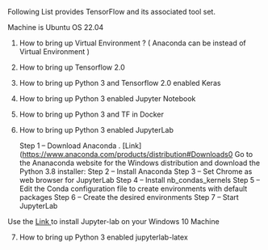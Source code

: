 

Following List provides TensorFlow and its associated tool set. 

Machine is Ubuntu OS 22.04

1. How to bring up Virtual Environment ? ( Anaconda can be instead of Virtual Environment  ) 
2. How to bring up Tensorflow 2.0 
3. How to bring up Python 3 and Tensorflow 2.0  enabled Keras 
4. How to bring up Python 3 enabled Jupyter Notebook
5. How to bring up Python 3  and TF in Docker 
6. How to bring up Python 3 enabled  JupyterLab 
  
      Step 1 – Download Anaconda . [Link](https://www.anaconda.com/products/distribution#Downloads0 
         Go to the Ananaconda website for the Windows distribution and download the Python 3.8 installer:
      Step 2 – Install Anaconda
      Step 3 – Set Chrome as web browser for JupyterLab
      Step 4 – Install nb_condas_kernels
      Step 5 – Edit the Conda configuration file to create environments with default packages
      Step 6 – Create the desired environments
      Step 7 – Start JupyterLab

  Use the [Link   ](https://mycartablog.com/2019/07/09/from-zero-to-jupyterlab-pro-on-windows-10/)  to install Jupyter-lab on your Windows 10 Machine
  
 7. How to bring up Python 3 enabled jupyterlab-latex
 
